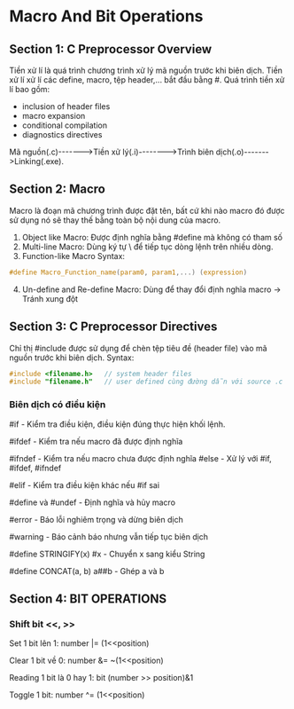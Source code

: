 # Macro And Bit Operations
## Section 1: C Preprocessor Overview
Tiền xử lí là quá trình chương trình xử lý mã nguồn trước khi biên dịch. Tiền xử lí xử lí các define, macro, tệp header,... bắt đầu bằng #.
Quá trình tiền xử lí bao gồm:
- inclusion of header files
- macro expansion
- conditional compilation
- diagnostics directives

Mã nguồn(.c)------->Tiền xử lý(.i)-------->Trình biên dịch(.o)------->Linking(.exe).
## Section 2: Macro
Macro là đoạn mã chương trình được đặt tên, bất cứ khi nào macro đó được sử dụng nó sẽ thay thế bằng toàn bộ nội dung của macro.
1. Object like Macro: Được định nghĩa bằng #define mà không có tham số
2. Multi-line Macro: Dùng ký tự \ để tiếp tục dòng lệnh trên nhiều dòng.
3. Function-like Macro
Syntax:
```c
#define Macro_Function_name(param0, param1,...) (expression)
```
4. Un-define and Re-define Macro: Dùng để thay đổi định nghĩa macro -> Tránh xung đột
## Section 3: C Preprocessor Directives
Chỉ thị #include được sử dụng để chèn tệp tiêu đề (header file) vào mã nguồn trước khi biên dịch.
Syntax:
```c
#include <filename.h>   // system header files
#include "filename.h"   // user defined cùng đường dẫn với source .c
```
### Biên dịch có điều kiện
#if - Kiểm tra điều kiện, điều kiện đúng thực hiện khối lệnh.

#ifdef - Kiểm tra nếu macro đã được định nghĩa

#ifndef - Kiểm tra nếu macro chưa được định nghĩa
#else - Xử lý với #if, #ifdef, #ifndef

#elif - Kiểm tra điều kiện khác nếu #if sai

#define và #undef - Định nghĩa và hủy macro

#error - Báo lỗi nghiêm trọng và dừng biên dịch

#warning - Báo cảnh báo nhưng vẫn tiếp tục biên dịch

#define STRINGIFY(x) #x - Chuyển x sang kiểu String

#define CONCAT(a, b) a##b - Ghép a và b
## Section 4: BIT OPERATIONS
### Shift bit <<, >>
Set 1 bit lên 1: number |= (1<<position)

Clear 1 bit về 0: number &= ~(1<<position)

Reading 1 bit là 0 hay 1: bit (number >> position)&1

Toggle 1 bit: number ^= (1<<position)